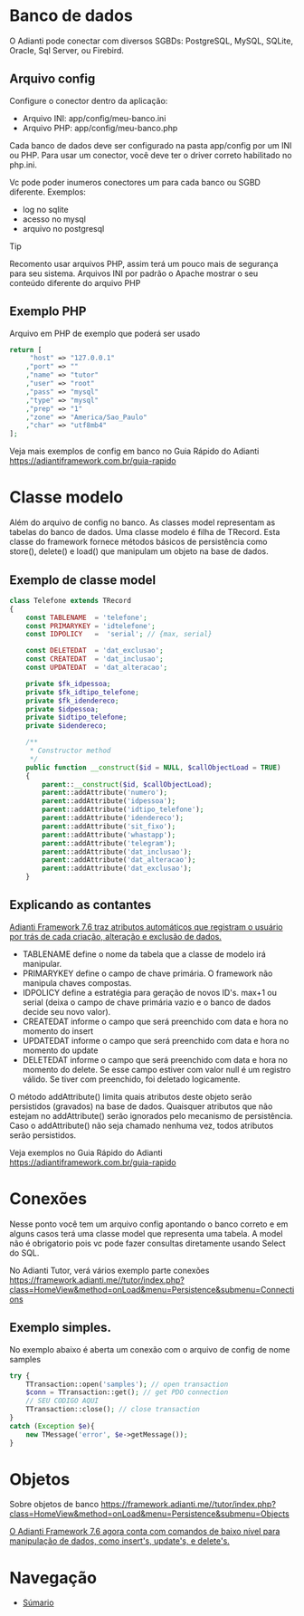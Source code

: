 # Banco de dados

O Adianti pode conectar com diversos SGBDs:  PostgreSQL, MySQL, SQLite, Oracle, Sql Server, ou Firebird.


## Arquivo config

Configure o conector dentro da aplicação:
* Arquivo INI: app/config/meu-banco.ini
* Arquivo PHP: app/config/meu-banco.php

Cada banco de dados deve ser configurado na pasta app/config por um INI ou PHP. Para usar um conector, você deve ter o driver correto habilitado no php.ini.

Vc pode poder inumeros conectores um para cada banco ou SGBD diferente. Exemplos:
* log no sqlite
* acesso no mysql
* arquivo no postgresql

> [!TIP]
> Recomento usar arquivos PHP, assim terá um pouco mais de segurança para seu sistema. Arquivos INI por padrão o Apache mostrar o seu conteúdo diferente do arquivo PHP


## Exemplo PHP
Arquivo em PHP de exemplo que poderá ser usado

```php
return [
     "host" => "127.0.0.1"
    ,"port" => ""
    ,"name" => "tutor"
    ,"user" => "root"
    ,"pass" => "mysql"
    ,"type" => "mysql"
    ,"prep" => "1"
    ,"zone" => "America/Sao_Paulo"
    ,"char" => "utf8mb4"
];
```

Veja mais exemplos de config em banco no Guia Rápido do Adianti
https://adiantiframework.com.br/guia-rapido



# Classe modelo
Além do arquivo de config no banco. As classes model representam as tabelas do banco de dados. Uma classe modelo é filha de TRecord. Esta classe do framework fornece métodos básicos de persistência como store(), delete() e load() que manipulam um objeto na base de dados.

## Exemplo de classe model
```php
class Telefone extends TRecord
{
    const TABLENAME  = 'telefone';
    const PRIMARYKEY = 'idtelefone';
    const IDPOLICY   =  'serial'; // {max, serial}

    const DELETEDAT  = 'dat_exclusao';
    const CREATEDAT  = 'dat_inclusao';
    const UPDATEDAT  = 'dat_alteracao';

    private $fk_idpessoa;
    private $fk_idtipo_telefone;
    private $fk_idendereco;
    private $idpessoa;
    private $idtipo_telefone;
    private $idendereco;

    /**
     * Constructor method
     */
    public function __construct($id = NULL, $callObjectLoad = TRUE)
    {
        parent::__construct($id, $callObjectLoad);
        parent::addAttribute('numero');
        parent::addAttribute('idpessoa');
        parent::addAttribute('idtipo_telefone');
        parent::addAttribute('idendereco');
        parent::addAttribute('sit_fixo');
        parent::addAttribute('whastapp');
        parent::addAttribute('telegram');
        parent::addAttribute('dat_inclusao');
        parent::addAttribute('dat_alteracao');
        parent::addAttribute('dat_exclusao');
    }
```
## Explicando as contantes
[Adianti Framework 7.6 traz atributos automáticos que registram o usuário por trás de cada criação, alteração e exclusão de dados.](https://www.instagram.com/reel/C4eG16qrXgk/)

* TABLENAME define o nome da tabela que a classe de modelo irá manipular.
* PRIMARYKEY define o campo de chave primária. O framework não manipula chaves compostas.
* IDPOLICY define a estratégia para geração de novos ID's. max+1 ou serial (deixa o campo de chave primária vazio e o banco de dados decide seu novo valor).
* CREATEDAT informe o campo que será preenchido com data e hora no momento do insert
* UPDATEDAT informe o campo que será preenchido com data e hora no momento do update
* DELETEDAT informe o campo que será preenchido com data e hora no momento do delete. Se esse campo estiver com valor null é um registro válido. Se tiver com preenchido, foi deletado logicamente.


O método addAttribute() limita quais atributos deste objeto serão persistidos (gravados) na base de dados. Quaisquer atributos que não estejam no addAttribute() serão ignorados pelo mecanismo de persistência. Caso o addAttribute() não seja chamado nenhuma vez, todos atributos serão persistidos. 


Veja exemplos no Guia Rápido do Adianti
https://adiantiframework.com.br/guia-rapido



# Conexões

Nesse ponto você tem um arquivo config apontando o banco correto e em alguns casos terá uma classe model que representa uma tabela. A model não é obrigatorio pois vc pode fazer consultas diretamente usando Select do SQL.

No Adianti Tutor, verá vários exemplo parte conexões
https://framework.adianti.me//tutor/index.php?class=HomeView&method=onLoad&menu=Persistence&submenu=Connections

## Exemplo simples.
No exemplo abaixo é aberta um conexão com o arquivo de config de nome samples
```php
try { 
    TTransaction::open('samples'); // open transaction
    $conn = TTransaction::get(); // get PDO connection   
    // SEU CODIGO AQUI
    TTransaction::close(); // close transaction 
} 
catch (Exception $e){ 
    new TMessage('error', $e->getMessage()); 
}
```

# Objetos

Sobre objetos de banco
https://framework.adianti.me//tutor/index.php?class=HomeView&method=onLoad&menu=Persistence&submenu=Objects


[O Adianti Framework 7.6 agora conta com comandos de baixo nível para manipulação de dados, como insert's, update's, e delete's.](https://www.instagram.com/reel/C4MFTFbt-rh/)


# Navegação
* [Súmario](../README.md)
